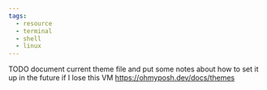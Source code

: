 ```yaml
---
tags:
  - resource
  - terminal
  - shell
  - linux
---
```

TODO
document current theme file and put some notes about how to set it up in the future if I lose this VM 
https://ohmyposh.dev/docs/themes